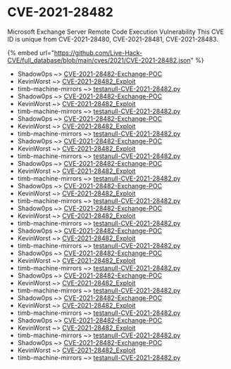 # CVE-2021-28482

Microsoft Exchange Server Remote Code Execution Vulnerability This CVE ID is unique from CVE-2021-28480, CVE-2021-28481, CVE-2021-28483.

{% embed url="https://github.com/Live-Hack-CVE/full_database/blob/main/cves/2021/CVE-2021-28482.json" %}


* Shadow0ps ~> [CVE-2021-28482-Exchange-POC](https://www.alice-snow.ru/2021/database/cve-2021-28482/cve-2021-28482-exchange-poc-shadow0ps)
* KevinWorst ~> [CVE-2021-28482_Exploit](https://www.alice-snow.ru/2021/database/cve-2021-28482/cve-2021-28482_exploit-kevinworst)
* timb-machine-mirrors ~> [testanull-CVE-2021-28482.py](https://www.alice-snow.ru/2021/database/cve-2021-28482/testanull-cve-2021-28482.py-timb-machine-mirrors)
* Shadow0ps ~> [CVE-2021-28482-Exchange-POC](https://www.alice-snow.ru/2021/database/cve-2021-28482/cve-2021-28482-exchange-poc-shadow0ps)
* KevinWorst ~> [CVE-2021-28482_Exploit](https://www.alice-snow.ru/2021/database/cve-2021-28482/cve-2021-28482_exploit-kevinworst)
* timb-machine-mirrors ~> [testanull-CVE-2021-28482.py](https://www.alice-snow.ru/2021/database/cve-2021-28482/testanull-cve-2021-28482.py-timb-machine-mirrors)
* Shadow0ps ~> [CVE-2021-28482-Exchange-POC](https://www.alice-snow.ru/2021/database/cve-2021-28482/cve-2021-28482-exchange-poc-shadow0ps)
* KevinWorst ~> [CVE-2021-28482_Exploit](https://www.alice-snow.ru/2021/database/cve-2021-28482/cve-2021-28482_exploit-kevinworst)
* timb-machine-mirrors ~> [testanull-CVE-2021-28482.py](https://www.alice-snow.ru/2021/database/cve-2021-28482/testanull-cve-2021-28482.py-timb-machine-mirrors)
* Shadow0ps ~> [CVE-2021-28482-Exchange-POC](https://www.alice-snow.ru/2021/database/cve-2021-28482/cve-2021-28482-exchange-poc-shadow0ps)
* KevinWorst ~> [CVE-2021-28482_Exploit](https://www.alice-snow.ru/2021/database/cve-2021-28482/cve-2021-28482_exploit-kevinworst)
* timb-machine-mirrors ~> [testanull-CVE-2021-28482.py](https://www.alice-snow.ru/2021/database/cve-2021-28482/testanull-cve-2021-28482.py-timb-machine-mirrors)
* Shadow0ps ~> [CVE-2021-28482-Exchange-POC](https://www.alice-snow.ru/2021/database/cve-2021-28482/cve-2021-28482-exchange-poc-shadow0ps)
* KevinWorst ~> [CVE-2021-28482_Exploit](https://www.alice-snow.ru/2021/database/cve-2021-28482/cve-2021-28482_exploit-kevinworst)
* timb-machine-mirrors ~> [testanull-CVE-2021-28482.py](https://www.alice-snow.ru/2021/database/cve-2021-28482/testanull-cve-2021-28482.py-timb-machine-mirrors)
* Shadow0ps ~> [CVE-2021-28482-Exchange-POC](https://www.alice-snow.ru/2021/database/cve-2021-28482/cve-2021-28482-exchange-poc-shadow0ps)
* KevinWorst ~> [CVE-2021-28482_Exploit](https://www.alice-snow.ru/2021/database/cve-2021-28482/cve-2021-28482_exploit-kevinworst)
* timb-machine-mirrors ~> [testanull-CVE-2021-28482.py](https://www.alice-snow.ru/2021/database/cve-2021-28482/testanull-cve-2021-28482.py-timb-machine-mirrors)
* Shadow0ps ~> [CVE-2021-28482-Exchange-POC](https://www.alice-snow.ru/2021/database/cve-2021-28482/cve-2021-28482-exchange-poc-shadow0ps)
* KevinWorst ~> [CVE-2021-28482_Exploit](https://www.alice-snow.ru/2021/database/cve-2021-28482/cve-2021-28482_exploit-kevinworst)
* timb-machine-mirrors ~> [testanull-CVE-2021-28482.py](https://www.alice-snow.ru/2021/database/cve-2021-28482/testanull-cve-2021-28482.py-timb-machine-mirrors)
* Shadow0ps ~> [CVE-2021-28482-Exchange-POC](https://www.alice-snow.ru/2021/database/cve-2021-28482/cve-2021-28482-exchange-poc-shadow0ps)
* KevinWorst ~> [CVE-2021-28482_Exploit](https://www.alice-snow.ru/2021/database/cve-2021-28482/cve-2021-28482_exploit-kevinworst)
* timb-machine-mirrors ~> [testanull-CVE-2021-28482.py](https://www.alice-snow.ru/2021/database/cve-2021-28482/testanull-cve-2021-28482.py-timb-machine-mirrors)
* Shadow0ps ~> [CVE-2021-28482-Exchange-POC](https://www.alice-snow.ru/2021/database/cve-2021-28482/cve-2021-28482-exchange-poc-shadow0ps)
* KevinWorst ~> [CVE-2021-28482_Exploit](https://www.alice-snow.ru/2021/database/cve-2021-28482/cve-2021-28482_exploit-kevinworst)
* timb-machine-mirrors ~> [testanull-CVE-2021-28482.py](https://www.alice-snow.ru/2021/database/cve-2021-28482/testanull-cve-2021-28482.py-timb-machine-mirrors)
* Shadow0ps ~> [CVE-2021-28482-Exchange-POC](https://www.alice-snow.ru/2021/database/cve-2021-28482/cve-2021-28482-exchange-poc-shadow0ps)
* KevinWorst ~> [CVE-2021-28482_Exploit](https://www.alice-snow.ru/2021/database/cve-2021-28482/cve-2021-28482_exploit-kevinworst)
* timb-machine-mirrors ~> [testanull-CVE-2021-28482.py](https://www.alice-snow.ru/2021/database/cve-2021-28482/testanull-cve-2021-28482.py-timb-machine-mirrors)
* Shadow0ps ~> [CVE-2021-28482-Exchange-POC](https://www.alice-snow.ru/2021/database/cve-2021-28482/cve-2021-28482-exchange-poc-shadow0ps)
* KevinWorst ~> [CVE-2021-28482_Exploit](https://www.alice-snow.ru/2021/database/cve-2021-28482/cve-2021-28482_exploit-kevinworst)
* timb-machine-mirrors ~> [testanull-CVE-2021-28482.py](https://www.alice-snow.ru/2021/database/cve-2021-28482/testanull-cve-2021-28482.py-timb-machine-mirrors)
* Shadow0ps ~> [CVE-2021-28482-Exchange-POC](https://www.alice-snow.ru/2021/database/cve-2021-28482/cve-2021-28482-exchange-poc-shadow0ps)
* KevinWorst ~> [CVE-2021-28482_Exploit](https://www.alice-snow.ru/2021/database/cve-2021-28482/cve-2021-28482_exploit-kevinworst)
* timb-machine-mirrors ~> [testanull-CVE-2021-28482.py](https://www.alice-snow.ru/2021/database/cve-2021-28482/testanull-cve-2021-28482.py-timb-machine-mirrors)
* Shadow0ps ~> [CVE-2021-28482-Exchange-POC](https://www.alice-snow.ru/2021/database/cve-2021-28482/cve-2021-28482-exchange-poc-shadow0ps)
* KevinWorst ~> [CVE-2021-28482_Exploit](https://www.alice-snow.ru/2021/database/cve-2021-28482/cve-2021-28482_exploit-kevinworst)
* timb-machine-mirrors ~> [testanull-CVE-2021-28482.py](https://www.alice-snow.ru/2021/database/cve-2021-28482/testanull-cve-2021-28482.py-timb-machine-mirrors)